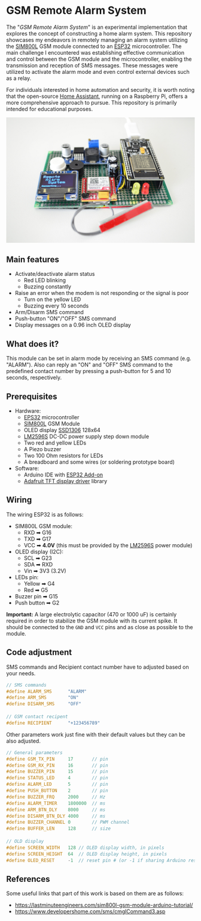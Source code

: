 # GSM Remote Alarm System
The "_GSM Remote Alarm System_" is an experimental implementation that explores the concept of constructing a home alarm system. This repository showcases my endeavors in remotely managing an alarm system utilizing the [SIM800L][sim800lref] GSM module connected to an [ESP32][esp32ref] microcontroller. The main challenge I encountered was establishing effective communication and control between the GSM module and the microcontroller, enabling the transmission and reception of SMS messages. These messages were utilized to activate the alarm mode and even control external devices such as a relay.

For individuals interested in home automation and security, it is worth noting that the open-source [Home Assistant](https://www.home-assistant.io/), running on a Raspberry Pi, offers a more comprehensive approach to pursue. This repository is primarily intended for educational purposes.

<!-- ![image](docs/esp32_remote_alarm.JPG) -->
<img src="docs/esp32_remote_alarm.JPG" alt="drawing" width="600"/>


## Main features
- Activate/deactivate alarm status 
    - Red LED blinking
    - Buzzing constantly
- Raise an error when the modem is not responding or the signal is poor 
    - Turn on the yellow LED
    - Buzzing every 10 seconds
- Arm/Disarm SMS command 
- Push-button "ON"/"OFF" SMS command
- Display messages on a 0.96 inch OLED display


## What does it?
This module can be set in alarm mode by receiving an SMS command (e.g. "ALARM"). Also can reply an "ON" and "OFF" SMS command to the predefined contact number by pressing a push-button for 5 and 10 seconds, respectively. 


## Prerequisites
- Hardware:
    - [EPS32][esp32ref] microcontroller
    - [SIM800L][sim800lref] GSM Module
    - OLED display [SSD1306](https://randomnerdtutorials.com/esp32-ssd1306-oled-display-arduino-ide/) 128x64
    - [LM2596S][lm2596sref] DC-DC power supply step down module
    - Two red and yellow LEDs
    - A Piezo buzzer
    - Two 100 Ohm resistors for LEDs
    - A breadboard and some wires (or soldering prototype board)
- Software:
    - Arduino IDE with [ESP32 Add-on](https://randomnerdtutorials.com/installing-the-esp32-board-in-arduino-ide-windows-instructions/)
    - [Adafruit TFT display driver](https://github.com/adafruit/Adafruit_SSD1306) library


## Wiring
The wiring ESP32 is as follows:
- SIM800L GSM module:
    - RXD ➡ G16
    - TXD ➡ G17     
    - VCC ➡ **4.0V** (this must be provided by the [LM2596S][lm2596sref] power module)
- OLED display (I2C):
    - SCL ➡ G23      
    - SDA ➡ RXD 
    - Vin ➡ 3V3 (3.2V)
- LEDs pin:
    - Yellow ➡ G4
    - Red ➡ G5
- Buzzer pin ➡ G15
- Push button ➡ G2

**Important:** A large electrolytic capacitor (470 or 1000 uF) is certainly required in order to stabilize the GSM module with its current spike. It should be connected to the `GND` and `VCC` pins and as close as possible to the module.


## Code adjustment
SMS commands and Recipient contact number have to adjusted based on your needs. 
```CPP
// SMS commands 
#define ALARM_SMS      "ALARM"
#define ARM_SMS        "ON"
#define DISARM_SMS     "OFF"

// GSM contact recipent
#define RECIPIENT      "+123456789"
```

Other parameters work just fine with their default values but they can be also adjusted.
```CPP
// General parameters
#define GSM_TX_PIN     17       // pin
#define GSM_RX_PIN     16       // pin
#define BUZZER_PIN     15       // pin
#define STATUS_LED     4        // pin
#define ALARM_LED      5        // pin
#define PUSH_BUTTON    2        // pin
#define BUZZER_FRQ     2000     // Hz    
#define ALARM_TIMER    1800000  // ms
#define ARM_BTN_DLY    8000     // ms
#define DISARM_BTN_DLY 4000     // ms
#define BUZZER_CHANNEL 0        // PWM channel
#define BUFFER_LEN     128      // size

// OLD display
#define SCREEN_WIDTH   128 // OLED display width, in pixels
#define SCREEN_HEIGHT  64  // OLED display height, in pixels
#define OLED_RESET     -1  // reset pin # (or -1 if sharing Arduino reset pin)
```

## References
Some useful links that part of this work is based on them are as follows:

[esp32ref]: https://en.wikipedia.org/wiki/NodeMCU
[sim800lref]: https://lastminuteengineers.com/sim800l-gsm-module-arduino-tutorial/
[lm2596sref]: http://wiki.sunfounder.cc/index.php?title=LM2596S_DC-DC_Power_Supply_Step_Down_Module
*  https://lastminuteengineers.com/sim800l-gsm-module-arduino-tutorial/
*  https://www.developershome.com/sms/cmglCommand3.asp
